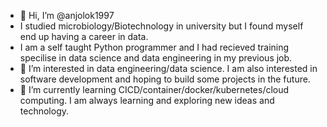 - 👋 Hi, I’m @anjolok1997
- I studied microbiology/Biotechnology in university but I found myself end up having a career in data. 
- I am a self taught Python programmer and I had recieved training specilise in data science and data engineering in my previous job. 
- 👀 I’m interested in data engineering/data science. I am also interested in software development and hoping to build some projects in the future. 
- 🌱 I’m currently learning CICD/container/docker/kubernetes/cloud computing. I am always learning and exploring new ideas and technology. 


<!---
anjolok1997/anjolok1997 is a ✨ special ✨ repository because its `README.md` (this file) appears on your GitHub profile.
You can click the Preview link to take a look at your changes.
--->
